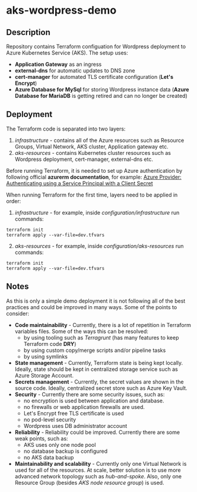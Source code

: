# aks-wordpress-demo

## Description
Repository contains Terraform configuation for Wordpress deployment to Azure Kubernetes Service (AKS).
The setup uses:
 - **Application Gateway** as an ingress
 - **external-dns** for automatic updates to DNS zone
 - **cert-manager** for automated TLS certificate configuration (**Let's Encrypt**)
 - **Azure Database for MySql** for storing Wordpress instance data (**Azure Database for MariaDB** is getting retired and can no longer be created)

 ## Deployment
 The Terraform code is separated into two layers:
 1. *infrastructure* - contains all of the Azure resources such as Resource Groups, Virtual Network, AKS cluster, Application gateway etc. 
 2. *aks-resources* - contains Kubernetes cluster resources such as Wordpress deployment, cert-manager, external-dns etc.

Before running Terraform, it is needed to set up Azure authentication by following official **azurerm documentation**, for example:
[Azure Provider: Authenticating using a Service Principal with a Client Secret](https://registry.terraform.io/providers/hashicorp/azurerm/latest/docs/guides/service_principal_client_secret)

 When running Terraform for the first time, layers need to be applied in order:
 1. *infrastructure* - for example, inside *configuration/infrastructure* run commands:
 ```
 terraform init
 terraform apply --var-file=dev.tfvars 
 ```
 2. *aks-resources* - for example, inside *configuration/aks-resources* run commands:
 ```
 terraform init
 terraform apply --var-file=dev.tfvars 
 ```

## Notes
As this is only a simple demo deployment it is not following all of the best practices and could be improved in many ways. Some of the points to consider:
 - **Code maintainability** - Currently, there is a lot of repetition in Terraform variables files. Some of the ways this can be resolved:
   - by using tooling such as *Terragrunt* (has many features to keep Terraform code **DRY**)
   - by using custom copy/merge scripts and/or pipeline tasks
   - by using symlinks
 - **State management** - Currently, Terraform state is being kept locally. Ideally, state should be kept in centralized storage service such as Azure Storage Account.
 - **Secrets management** - Currently, the secret values are shown in the source code. Ideally, centralized secret store such as Azure Key Vault.
 - **Security** - Currently there are some security issues, such as:
   - no encryption is used between application and database.
   - no firewalls or web application firewalls are used.
   - Let's Encrypt free TLS certificate is used
   - no pod-level security
   - Wordpress uses DB administrator account
 - **Reliability** - Reliability could be improved. Currently there are some weak points, such as: 
   - AKS uses only one node pool
   - no database backup is configured
   - no AKS data backup
 - **Maintainability and scalability** - Currently only one Virtual Network is used for all of the resources. At scale, better solution is to use more advanced network topology such as *hub-and-spoke*. Also, only one Resource Group (besides *AKS node resource group*) is used.
